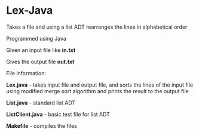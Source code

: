 # Lex-Java
Takes a file and using a list ADT rearranges the lines in alphabetical order 

Programmed using Java

Given an input file like __in.txt__

Gives the output file __out.txt__

File information:

__Lex.java__ - takes input file and output file, and sorts the lines of the input file using modified merge sort algorithm and prints the result to the output file

__List.java__ - standard list ADT

__ListClient.java__ - basic test file for list ADT

__Makefile__ - compiles the files

